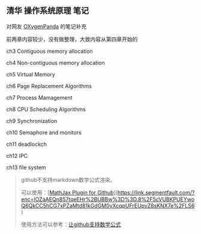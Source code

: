 
## 清华 操作系统原理 笔记

对网友 [OXygenPanda](https://github.com/OXygenPanda/3.OperatingSystem_in_depth) 的笔记补充

前两章内容较少，没有做整理，大致内容从第四章开始的

ch3 Contiguous memory allocation

ch4 Non-contiguous memory allocation

ch5 Virtual Memory

ch6 Page Replacement Algorithms

ch7 Process Mamagement

ch8 CPU Scheduling Algorithms

ch9 Synchronization

ch10 Semaphore and monitors

ch11 deadlockch

ch12 IPC

ch13 file system

> github不支持markdown数学公式渲染。
>
> 可以使用：[[MathJax Plugin for Github](https://link.segmentfault.com/?enc=lOZaAEQn857tqeEHr%2BUBBw%3D%3D.8%2F5cVUBKPUEYwoQ6QkCC5hCG7xPZaMtd81kGdGM0yXcqpUFrEUpvZ8sKNX7e%2FLS6)](https://link.segmentfault.com/?enc=lOZaAEQn857tqeEHr%2BUBBw%3D%3D.8%2F5cVUBKPUEYwoQ6QkCC5hCG7xPZaMtd81kGdGM0yXcqpUFrEUpvZ8sKNX7e%2FLS6)
>
> 使用方法可以参考：[让github支持数学公式](https://segmentfault.com/a/1190000019359797)